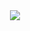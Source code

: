 
<div align="center">
<img src="https://count.getloli.com/@:vys69?theme=booru-r6gdrawfriends">
</div>
